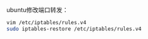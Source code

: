 ubuntu修改端口转发：

```bash
vim /etc/iptables/rules.v4
sudo iptables-restore /etc/iptables/rules.v4
```

